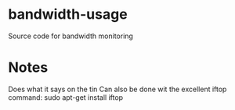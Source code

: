 bandwidth-usage
===============

Source code for bandwidth monitoring

Notes
=====
Does what it says on the tin
Can also be done wit the excellent iftop command:
sudo apt-get install iftop
